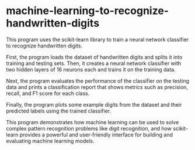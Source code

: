 # machine-learning-to-recognize-handwritten-digits

This program uses the scikit-learn library to train a neural network classifier to recognize handwritten digits.

First, the program loads the dataset of handwritten digits and splits it into training and testing sets. Then, it creates a neural network classifier with two hidden layers of 16 neurons each and trains it on the training data.

Next, the program evaluates the performance of the classifier on the testing data and prints a classification report that shows metrics such as precision, recall, and F1 score for each class.

Finally, the program plots some example digits from the dataset and their predicted labels using the trained classifier.

This program demonstrates how machine learning can be used to solve complex pattern recognition problems like digit recognition, and how scikit-learn provides a powerful and user-friendly interface for building and evaluating machine learning models.
